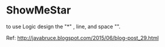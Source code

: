 # ShowMeStar
to use Logic design the "*" , line, and space "".

Ref:
http://javabruce.blogspot.com/2015/06/blog-post_29.html
